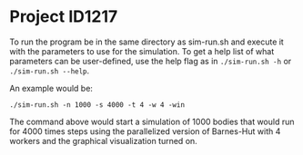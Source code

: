 # Project ID1217

To run the program be in the same directory as sim-run.sh and execute it with the parameters to use for the simulation. To get a help list of what parameters can be user-defined, use the help flag as in ``./sim-run.sh -h`` or ``./sim-run.sh --help``.

An example would be:

``./sim-run.sh -n 1000 -s 4000 -t 4 -w 4 -win``

The command above would start a simulation of 1000 bodies that would run for 4000 times steps using the parallelized version of Barnes-Hut with 4 workers and the graphical visualization turned on.